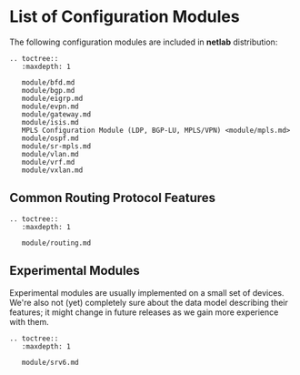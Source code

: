 # List of Configuration Modules

The following configuration modules are included in **netlab** distribution:

```eval_rst
.. toctree::
   :maxdepth: 1

   module/bfd.md
   module/bgp.md
   module/eigrp.md
   module/evpn.md
   module/gateway.md
   module/isis.md
   MPLS Configuration Module (LDP, BGP-LU, MPLS/VPN) <module/mpls.md>
   module/ospf.md
   module/sr-mpls.md
   module/vlan.md
   module/vrf.md
   module/vxlan.md
```

## Common Routing Protocol Features

```eval_rst
.. toctree::
   :maxdepth: 1

   module/routing.md
```

## Experimental Modules

Experimental modules are usually implemented on a small set of devices. We're also not (yet) completely sure about the data model describing their features; it might change in future releases as we gain more experience with them.

```eval_rst
.. toctree::
   :maxdepth: 1

   module/srv6.md
```
